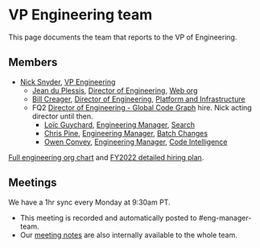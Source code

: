 # VP Engineering team

This page documents the team that reports to the VP of Engineering.

## Members

- [Nick Snyder](../../../company/team/index.md#nick-snyder-he-him), [VP Engineering](../roles.md#vp-engineering) 
  - [Jean du Plessis](../../../company/team/index.md#jean-du-plessis-he-him), [Director of Engineering](../roles.md#engineering-manager), [Web org](../web/index.md)
  - [Bill Creager](../../../company/team/index.md#bill-creager), [Director of Engineering](../roles.md#director-of-engineering), [Platform and Infrastructure](../eng_org.md#platform-and-infrastructure)
  - FQ2 [Director of Engineering - Global Code Graph](https://boards.greenhouse.io/sourcegraph91/jobs/4005231004) hire. Nick acting director until then.
    - [Loïc Guychard](../../../company/team/index.md#loïc-guychard), [Engineering Manager](../roles.md#engineering-manager), [Search](../search/index.md)
    - [Chris Pine](../../../company/team/index.md#chris-pine-he-she-they-chris), [Engineering Manager](../roles.md#engineering-manager), [Batch Changes](../batch-changes/index.md)
    - [Owen Convey](../../../company/team/index.md#owen-convey-he-him), [Engineering Manager](../roles.md#engineering-manager), [Code Intelligence](../code-intelligence/index.md)

[Full engineering org chart](../eng_org.md) and [FY2022 detailed hiring plan](https://docs.google.com/spreadsheets/d/1Dpf6aDw1ESJRYroJz6-ZtaACJxwjEu4my_xeYuB3a7E/edit?ts=606e2859#gid=668829118).

## Meetings

We have a 1hr sync every Monday at 9:30am PT.

- This meeting is recorded and automatically posted to #eng-manager-team.
- Our [meeting notes](https://docs.google.com/document/d/1nZTGua3cdMTJLwANlBZNX2uXiDXLuYDBkH9tehwdqTY/edit#) are also internally available to the whole team.
